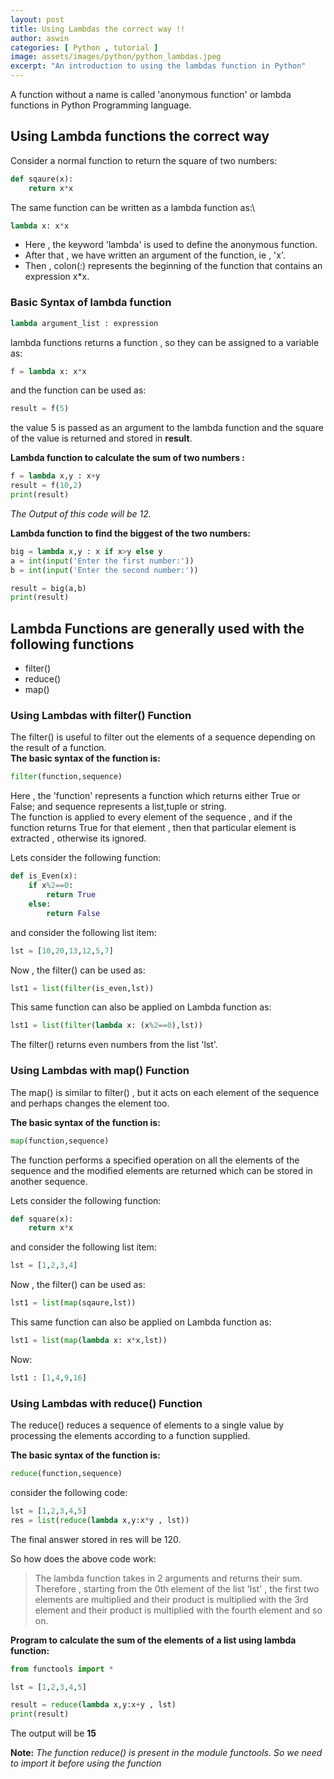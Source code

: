 ```yaml
---
layout: post
title: Using Lambdas the correct way !!
author: aswin
categories: [ Python , tutorial ]
image: assets/images/python/python_lambdas.jpeg
excerpt: "An introduction to using the lambdas function in Python"
---
```


A function without a name is called 'anonymous function' or lambda functions in Python Programming language.

## Using Lambda functions the correct way

Consider a normal function to return the square of two numbers:

```python
def sqaure(x):
    return x*x
```

The same function can be written as a lambda function as:\

```python
lambda x: x*x
```

- Here , the keyword 'lambda' is used to define the anonymous function.
- After that , we have written an argument of the function, ie , 'x'.
- Then , colon(:) represents the beginning of the function that contains an expression x*x.

### Basic Syntax of lambda function

```python
lambda argument_list : expression
```

lambda functions returns a function , so they can be assigned to a variable as:

```python
f = lambda x: x*x
```

and the function can be used as:

```python
result = f(5)
```

the value 5 is passed as an argument to the lambda function and the square of the value is returned and stored in **result**.

**Lambda function to calculate the sum of two numbers :**

```python
f = lambda x,y : x+y
result = f(10,2)
print(result)
```

*The Output of this code will be 12.*

**Lambda function to find the biggest of the two numbers:**

```python
big = lambda x,y : x if x>y else y
a = int(input('Enter the first number:'))
b = int(input('Enter the second number:'))

result = big(a,b)
print(result)
```

## Lambda Functions are generally used with the following functions

- filter()
- reduce()
- map()

### **Using Lambdas with filter() Function**

The filter() is useful to filter out the elements of a sequence depending on the result of a function.  
**The basic syntax of the function is:**

```python
filter(function,sequence)
```

Here , the 'function' represents a function which returns either True or False; and sequence represents a list,tuple or string.  
The function is applied to every element of the sequence , and if the function returns True for that element , then that particular element is extracted , otherwise its ignored.

Lets consider the following function:

```python
def is_Even(x):
    if x%2==0:
        return True
    else:
        return False
```

and consider the following list item:

```python
lst = [10,20,13,12,5,7]
```

Now , the filter() can be used as:

```python
lst1 = list(filter(is_even,lst))
```

This same function can also be applied on Lambda function as:

```python
lst1 = list(filter(lambda x: (x%2==0),lst))
```

The filter() returns even numbers from the list 'lst'.

### **Using Lambdas with map() Function**

The map() is similar to filter() , but it acts on each element of the sequence and perhaps changes the element too.

**The basic syntax of the function is:**

```python
map(function,sequence)
```

The function performs a specified operation on all the elements of the sequence and the modified elements are returned which can be stored in another sequence.

Lets consider the following function:

```python
def square(x):
    return x*x
```

and consider the following list item:

```python
lst = [1,2,3,4]
```

Now , the filter() can be used as:

```python
lst1 = list(map(sqaure,lst))
```

This same function can also be applied on Lambda function as:

```python
lst1 = list(map(lambda x: x*x,lst))
```

Now:

```python
lst1 : [1,4,9,16]
```

### **Using Lambdas with reduce() Function**

The reduce() reduces a sequence of elements to a single value by processing the elements according to a function supplied.

**The basic syntax of the function is:**

```python
reduce(function,sequence)
```

consider the following code:

```python
lst = [1,2,3,4,5]
res = list(reduce(lambda x,y:x*y , lst))
```

The final answer stored in res will be 120.

So how does the above code work:

> The lambda function takes in 2 arguments and returns their sum. Therefore , starting from the 0th element of the list 'lst' , the first two elements are multiplied and their product is multiplied with the 3rd element and their product is multiplied with the fourth element and so on.

**Program to calculate the sum of the elements of a list using lambda function:**

```python
from functools import *

lst = [1,2,3,4,5]

result = reduce(lambda x,y:x+y , lst)
print(result)
```

The output will be **15**

**Note:** *The function reduce() is present in the module functools. So we need to import it before using the function*
